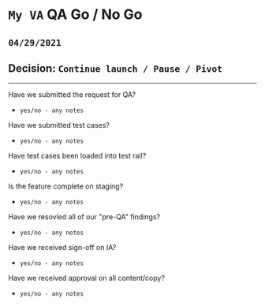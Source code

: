 # `My VA` QA Go / No Go 
## `04/29/2021`

## Decision: `Continue launch / Pause / Pivot`

---

Have we submitted the request for QA?
- `yes/no - any notes`

Have we submitted test cases?
- `yes/no - any notes`

Have test cases been loaded into test rail?
- `yes/no - any notes`

Is the feature complete on staging?
- `yes/no - any notes`

Have we resovled all of our "pre-QA" findings?
- `yes/no - any notes`

Have we received sign-off on IA?
- `yes/no - any notes`

Have we received approval on all content/copy?
- `yes/no - any notes`
